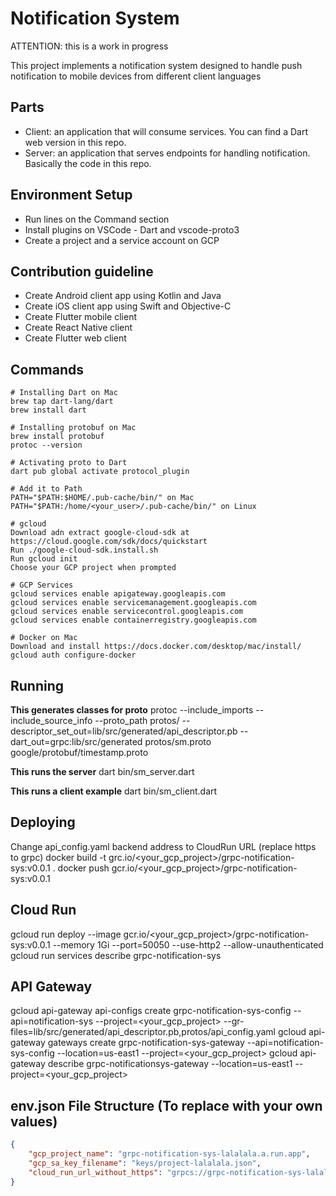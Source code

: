 # Notification System #

ATTENTION: this is a work in progress

This project implements a notification system designed to handle push notification to mobile devices from different client languages

## Parts ##

* Client: an application that will consume services. You can find a Dart web version in this repo.
* Server: an application that serves endpoints for handling notification. Basically the code in this repo.

## Environment Setup ##

* Run lines on the Command section
* Install plugins on VSCode - Dart and vscode-proto3
* Create a project and a service account on GCP

## Contribution guideline ##

* Create Android client app using Kotlin and Java
* Create iOS client app using Swift and Objective-C
* Create Flutter mobile client
* Create React Native client
* Create Flutter web client

## Commands ##
```
# Installing Dart on Mac
brew tap dart-lang/dart
brew install dart

# Installing protobuf on Mac
brew install protobuf
protoc --version

# Activating proto to Dart
dart pub global activate protocol_plugin

# Add it to Path
PATH="$PATH:$HOME/.pub-cache/bin/" on Mac
PATH="$PATH:/home/<your_user>/.pub-cache/bin/" on Linux

# gcloud
Download adn extract google-cloud-sdk at https://cloud.google.com/sdk/docs/quickstart
Run ./google-cloud-sdk.install.sh
Run gcloud init 
Choose your GCP project when prompted

# GCP Services
gcloud services enable apigateway.googleapis.com
gcloud services enable servicemanagement.googleapis.com
gcloud services enable servicecontrol.googleapis.com
gcloud services enable containerregistry.googleapis.com

# Docker on Mac
Download and install https://docs.docker.com/desktop/mac/install/
gcloud auth configure-docker
```

## Running ##
**This generates classes for proto**
protoc --include_imports --include_source_info --proto_path protos/ --descriptor_set_out=lib/src/generated/api_descriptor.pb --dart_out=grpc:lib/src/generated protos/sm.proto google/protobuf/timestamp.proto

**This runs the server**
dart bin/sm_server.dart

**This runs a client example**
dart bin/sm_client.dart

## Deploying ##
Change api_config.yaml backend address to CloudRun URL (replace https to grpc)
docker build -t grc.io/<your_gcp_project>/grpc-notification-sys:v0.0.1 .
docker push gcr.io/<your_gcp_project>/grpc-notification-sys:v0.0.1

## Cloud Run ##
gcloud run deploy --image gcr.io/<your_gcp_project>/grpc-notification-sys:v0.0.1 --memory 1Gi --port=50050 --use-http2 --allow-unauthenticated
gcloud run services describe grpc-notification-sys

## API Gateway ##
gcloud api-gateway api-configs create grpc-notification-sys-config --api=notification-sys --project=<your_gcp_project> --gr-files=lib/src/generated/api_descriptor.pb,protos/api_config.yaml
gcloud api-gateway gateways create grpc-notification-sys-gateway --api=notification-sys-config --location=us-east1 --project=<your_gcp_project>
gcloud api-gateway describe grpc-notificationsys-gateway --location=us-east1 --project=<your_gcp_project>

## env.json File Structure (To replace with your own values) ##
```json
{
    "gcp_project_name": "grpc-notification-sys-lalalala.a.run.app",
    "gcp_sa_key_filename": "keys/project-lalalala.json",
    "cloud_run_url_without_https": "grpcs://grpc-notification-sys-lalala-ue.a.run.app"
}
```